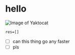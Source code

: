 # hello

![Image of Yaktocat](https://octodex.github.com/images/yaktocat.png)

```
res=[]
```

- [ ] can this thing go any faster
- [ ] pls
